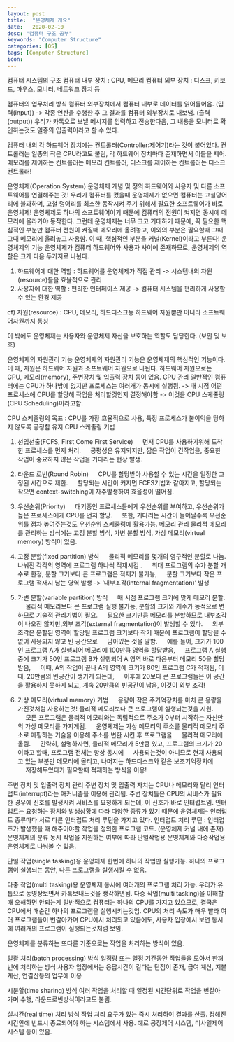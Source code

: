 ```yaml
---
layout: post
title:  "운영체제 개요"
date:   2020-02-10
desc: "컴퓨터 구조 공부"
keywords: "Computer Structure"
categories: [OS]
tags: [Computer Structure]
icon: 
---
```


컴퓨터 시스템의 구조
컴퓨터 내부 장치 : CPU, 메모리
컴퓨터 외부 장치 : 디스크, 키보드, 마우스, 모니터, 네트워크 장치 등

컴퓨터의 업무처리 방식
컴퓨터 외부장치에서 컴퓨터 내부로 데이터를 읽어들어옴. (입력(input))
-> 각종 연산을 수행한 후 그 결과를 컴퓨터 외부장치로 내보냄. (출력(output))
우리가 카톡으로 보낼 메시지를 입력하고 전송한다음, 그 내용을 모니터로 확인하는것도 일종의 입출력이라고 할 수 있다.

컴퓨터 내의 각 하드웨어 장치에는 컨트롤러(Controller:제어기)라는 것이 붙어있다.
컨트롤러는 일종의 작은 CPU라고도 불림, 각 하드웨어 장치마다 존재하면서 이들을 제어.
메모리를 제어하는 컨트롤러는 메모리 컨트롤러, 디스크를 제어하는 컨트롤러는 디스크컨트롤러!

운영체제(Operation System)
운영체제 개념 및 정의
하드웨어와 사용자 및 다른 소프트웨어를 연결해주는 것!
우리가 컴퓨터를 켰을때 운영체제가 없으면 컴퓨터는 고철덩어리에 불과하며, 고철 덩어리를 최소한 동작시켜 주기 위해서 필요한 소프트웨어가 바로 운영체제!
운영체제도 하나의 소프트웨어이기 때문에 컴퓨터의 전원이 켜지면 동시에 메모리에 올라가야 동작한다.
그런데 운영체제는 너무 크고 거대하기 때문에, 꼭 필요한 핵심적인 부분만 컴퓨터 전원이 켜질때 메모리에 올려놓고, 이외의 부분은 필요할때 그때그때 메모리에 올려놓고 사용함.
이 때, 핵심적인 부분을 커널(Kernel)이라고 부른다!
운영체제의 기능
운영체제가 컴퓨터 하드웨어와 사용자 사이에 존재하므로, 운영체제의 역할은 크게 다음 두가지로 나뉜다.
1) 하드웨어에 대한 역할 : 하드웨어를 운영체제가 직접 관리 -> 시스템내의 자원(resource)들을 효율적으로 관리
2) 사용자에 대한 역할 : 편리한 인터페이스 제공 -> 컴퓨터 시스템을 편리하게 사용할 수 있는 환경 제공

cf) 자원(resource) : CPU, 메모리, 하드디스크등 하드웨어 자원뿐만 아니라 소프트웨어자원까지 통칭

이 밖에도 운영체제는 사용자와 운영체제 자신을 보호하는 역할도 담당한다. (보안 및 보호)

운영체제의 자원관리 기능
운영체제의 자원관리 기능은 운영체제의 핵심적인 기능이다.
이 때, 자원은 하드웨어 자원과 소프트웨어 자원으로 나뉜다.
하드웨어 자원으로는 CPU, 메모리(memory), 주변장치 및 입출력 장치 등이 있음.
CPU 관리
일반적인 컴퓨터에는 CPU가 하나밖에 없지만 프로세스는 여러개가 동시에 실행됨.
-> 매 시점 어떤 프로세스에 CPU를 할당해 작업을 처리할것인지 결정해야함
-> 이것을 CPU 스케줄링(CPU Scheduling)이라고함.

CPU 스케줄링의 목표 : CPU를 가장 효율적으로 사용, 특정 프로세스가 불이익을 당하지 않도록 공정함 유지
CPU 스케줄링 기법
1) 선입선출(FCFS, First Come First Service)
　 먼저 CPU를 사용하기위해 도착한 프로세스를 먼저 처리.
　 공평성은 유지되지만, 짧은 작업이 긴작업을, 중요한 작업이 중요하지 않은 작업을 기다리는 현상 발생.
2) 라운드 로빈(Round Robin)
　 CPU를 할당받아 사용할 수 있는 시간을 일정한 고정된 시간으로 제한.
　 할당되는 시간이 커지면 FCFS기법과 같아지고, 할당되는 작으면 context-switching이 자주발생하여 효율성이 떨어짐.
3) 우선순위(Priority)
　 대기중인 프로세스들에게 우선순위를 부여하고, 우선순위가 높은 프로세스에게 CPU를 먼저 할당.
　 또한, 기다리는 시간이 늘어날수록 우선순위를 점차 높여주는것도 우선순위 스케줄링에 활용가능.
메모리 관리
물리적 메모리를 관리하는 방식에는 고정 분할 방식, 가변 분할 방식, 가상 메모리(virtual memory) 방식이 있음.

1) 고정 분할(fixed partition) 방식 　 물리적 메모리를 몇개의 영구적인 분할로 나눔. 나눠진 각각의 영역에 프로그램 하나씩 적재시킴 .
　 최대 프로그램의 수가 분할 개수로 한정, 분할 크기보다 큰 프로그램은 적재가 불가능,
　 분할 크기보다 작은 프로그램 적재시 남는 영역 발생 -> ‘내부조각(internal fragmentation)’ 발생

2) 가변 분할(variable partition) 방식 　 매 시점 프로그램 크기에 맞게 메모리 분할.
　 물리적 메모리보다 큰 프로그램 실행 불가능, 분할의 크기와 개수가 동적으로 변하므로 기술적 관리기법이 필요.
　 필요한 크기만큼 메모리를 분할하므로 내부조각이 나오진 않지만,외부 조각(external fragmentation)이 발생할 수 있다.
　 외부조각은 분할된 영역이 할당될 프로그램 크기보다 작기 때문에 프로그램이 할당될 수 없어 사용되지 않고 빈 공간으로
　 남아있는 것을 말함.
　 예를 들어, 크기가 100인 프로그램 A가 실행되어 메모리에 100만큼 영역을 할당받음,
　 프로그램 A 실행중에 크기가 50인 프로그램 B가 실행되어 A 영역 바로 다음부터 메모리 50을 할당받음,
　 이때, A의 작업이 끝나 A의 영역에 크기가 80인 프로그램 C가 적재됨, 이때, 20만큼의 빈공간이 생기게 되는데,
　 이후에 20보다 큰 프로그램들은 이 공간을 활용하지 못하게 되고, 계속 20만큼의 빈공간이 남음, 이것이 외부 조각!

3) 가상 메모리(virtual memory) 기법 　 용량이 작은 주기억장치를 마치 큰 용량을 가진것처럼 사용하는것! 물리적 메모리보다 큰 프로그램이 실행되는것을 지원.
　 모든 프로그램은 물리적 메모리와는 독립적으로 주소가 0부터 시작하는 자신만의 가상 메모리를 가지게됨.
　 운영체제는 가상 메모리의 주소를 물리적 메모리 주소로 매핑하는 기술을 이용해 주소를 변환 시킨 후 프로그램을
　 물리적 메모리에 올림.
　 간략히, 설명하자면, 물리적 메모리가 5만큼 있고, 프로그램의 크기가 20이라고 할때, 프로그램 전체는 항상 동시에
　 사용되는것이 아니므로 현재 사용되고 있는 부분만 메모리에 올리고, 나머지는 하드디스크와 같은 보조기억장치에
　 저장해두었다가 필요할때 적재하는 방식을 이용! 　

주변 장치 및 입출력 장치 관리
주변 장치 및 입출력 자치는 CPU나 메모리와 달리 인터럽트(interrupt)라는 매커니즘을 이용해 관리됨.
주변 장치들은 CPU의 서비스가 필요한 경우에 신호를 발생시켜 서비스를 요청하게 되는데, 이 신호가 바로 인터럽트임.
인터럽트는 요청하는 장치와 발생상황에 따라 다양한 종류가 있기 때문에 운영체제는 인터럽트 종류마다 서로 다른 인터럽트 처리 루틴을 가지고 있다.
인터럽트 처리 루틴 : 인터럽츠가 발생했을 때 해주어야할 작업을 정의한 프로그램 코드. (운영체제 커널 내에 존재)
운영체제의 분류
동시 작업을 지원하는 여부에 따라 단일작업용 운영체제와 다중작업용 운영체제로 나눠볼 수 있음.

단일 작업(single tasking)용 운영체제
한번에 하나의 작업만 실행가능.
하나의 프로그램이 실행되는 동안, 다른 프로그램을 실행시킬 수 없음.

다중 작업(multi tasking)용 운영체제
동시에 여러개의 프로그램 처리 가능.
우리가 유툽으로 동영상보면서 카톡보내느것을 생각하면됨.
다중 작업(multi tasking)을 이해할 때 오해하면 안되는게 일반적으로 컴퓨터는 하나의 CPU를 가지고 있으므로, 결국은 CPU에서 매순간 하나의 프로그램을 실행시키는것임.
CPU의 처리 속도가 매우 빨라 여러 프로그램들이 번갈아가며 CPU에서 처리되고 있음에도, 사용자 입장에서 보면 동시에 여러개의 프로그램이 실행되는것처럼 보임.

운영체제를 분류하는 또다른 기준으로는 작업을 처리하는 방식이 있음.

일괄 처리(batch processing) 방식
일정량 또는 일정 기간동안 작업들을 모아서 한꺼번에 처리하는 방식
사용자 입장에서는 응답시간이 길다는 단점이 존재, 급여 계산, 지불계산, 연결산등의 업무에 이용

시분할(time sharing) 방식
여러 작업을 처리할 때 일정된 시간단위로 작업을 번갈아 가며 수행, 라운드로빈방식이라고도 불림.

실시간(real time) 처리 방식
작업 처리 요구가 있는 즉시 처리하여 결과를 산출.
정해진 시간안에 반드시 종료되어야 하는 시스템에서 사용. 예로 공장제어 시스템, 미사일제어 시스템 등이 있음.
